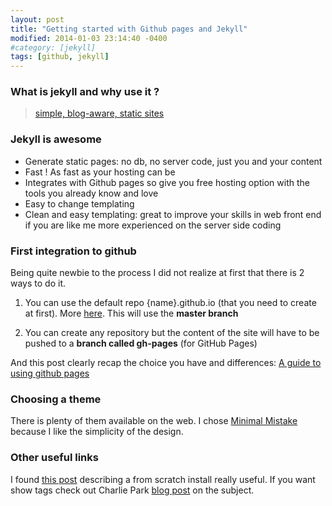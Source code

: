 ```yaml
---
layout: post
title: "Getting started with Github pages and Jekyll"
modified: 2014-01-03 23:14:40 -0400
#category: [jekyll]
tags: [github, jekyll]
---
```


### What is jekyll and why use it ?

> [simple, blog-aware, static sites](http://jekyllrb.com)


### Jekyll is awesome


* Generate static pages: no db, no server code, just you and your content
* Fast ! As fast as your hosting can be
* Integrates with Github pages so give you free hosting option with the tools you already know and love
* Easy to change templating 
* Clean and easy templating: great to improve your skills in web front end if you are like me more experienced on the server side coding


### First integration to github

Being quite newbie to the process I did not realize at first that there is 2 ways to do it.

1. You can use the default repo {name}.github.io (that you need to create at first). More [here](https://pages.github.com/). This will use the **master branch**

2. You can create any repository but the content of the site will have to be pushed to a **branch called gh-pages** (for GitHub Pages)

And this post clearly recap the choice you have and differences: [A guide to using github pages](http://www.thinkful.com/learn/a-guide-to-using-github-pages/start/new-project/)

### Choosing a theme

There is plenty of them available on the web. I chose [Minimal Mistake](https://github.com/mmistakes/minimal-mistakes) because I like the simplicity of the design.

### Other useful links

I found [this post](http://24ways.org/2013/get-started-with-github-pages/) describing a from scratch install really useful. If you want show tags check out Charlie Park [blog post](http://charliepark.org/tags-in-jekyll/) on the subject.





 
 










